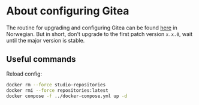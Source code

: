 # About configuring Gitea

The routine for upgrading and configuring Gitea can be found [here](https://github.com/Altinn/altinnpedia/blob/main/content/altinn-3/ops/patching/containers/_index.md#gitea)
in Norwegian. But in short, don't upgrade to the first patch version `x.x.0`, wait until the major version is stable.

## Useful commands

Reload config:

```bash
docker rm --force studio-repositories
docker rmi --force repositories:latest
docker compose -f ../docker-compose.yml up -d
```
